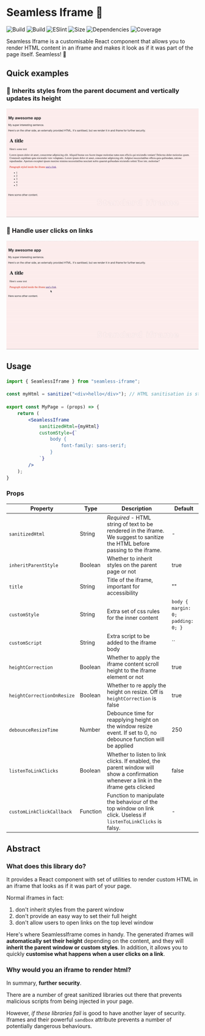 # Seamless Iframe 🔮

![Build](https://img.shields.io/badge/Built%20with-React-blue) 
![Build](https://github.com/raffaele-abramini/seamless-iframe/actions/workflows/build.yml/badge.svg?branch=main)
![ESlint](https://github.com/raffaele-abramini/seamless-iframe/actions/workflows/eslint.yml/badge.svg?branch=main)
![Size](https://img.shields.io/bundlephobia/minzip/seamless-iframe)
![Dependencies](https://status.david-dm.org/gh/raffaele-abramini/seamless-iframe.svg)
![Coverage](https://img.shields.io/badge/coverage-100%25-success)

Seamless Iframe is a customisable React component that allows you to render HTML content in an iframe and makes it look as if it was part of the page itself. Seamless! 👻 


## Quick examples

### 🎨 Inherits styles from the parent document and vertically updates its height
![Demo for style and resize](https://github.com/raffaele-abramini/seamless-iframe/blob/main/public/assets/iframe-size.gif)

### 🔗 Handle user clicks on links
![Demo for handling link clicks](https://github.com/raffaele-abramini/seamless-iframe/blob/main/public/assets/iframe-link.gif)
## Usage

````jsx
import { SeamlessIframe } from "seamless-iframe";

const myHtml = sanitize("<div>hello</div>"); // HTML sanitisation is still recommended.

export const MyPage = (props) => {
    return ( 
        <SeamlessIframe
            sanitizedHtml={myHtml}
            customStyle={`
                body {
                    font-family: sans-serif;
                }
            `}
        />
    );
}
````

### Props

| Property | Type | Description  | Default |
| --- | --- | --- | --- |
| `sanitizedHtml` | String | *Required* - HTML string of text to be rendered in the iframe. We suggest to sanitize the HTML before passing to the iframe. | - |
| `inheritParentStyle`| Boolean | Whether to inherit styles on the parent page or not | true
| `title`| String | Title of the iframe, important for accessibility | ""
| `customStyle` | String | Extra set of css rules for the inner content | `body { margin: 0; padding: 0; }` |
| `customScript` | String | Extra script to be added to the iframe body | `` |
| `heightCorrection` | Boolean | Whether to apply the iframe content scroll height to the iframe element or not | true |  
| `heightCorrectionOnResize` | Boolean | Whether to re apply the height on resize. Off is `heightCorrection` is false | true | 
| `debounceResizeTime` | Number | Debounce time for reapplying height on the window resize event. If set to 0, no debounce function will be applied | 250 |
| `listenToLinkClicks` | Boolean | Whether to listen to link clicks. If enabled, the parent window will show a confirmation whenever a link in the iframe gets clicked | false |
| `customLinkClickCallback` | Function | Function to manipulate the behaviour of the top window on link click. Useless if `listenToLinkClicks` is falsy. | - |


## Abstract

### What does this library do?

It provides a React component with set of utilities to render custom HTML in an iframe that looks as if it was part of your page.

Normal iframes in fact:
1. don't inherit styles from the parent window
1. don't provide an easy way to set their full height
1. don't allow users to open links on the top level window

Here's where SeamlessIframe comes in handy.
The generated iframes will **automatically set their height** depending on the content,
and they will **inherit the parent window or custom styles**.
In addition, it allows you to quickly **customise what happens when a user clicks on a link**.

### Why would you an iframe to render html?

In summary, **further security**.

There are a number of great sanitized libraries out there that prevents
malicious scripts from being injected in your page.

However, *if these libraries fail* is good to have another layer of security. Iframes
and their powerful `sandbox` attribute prevents a number of potentially dangerous behaviours.
